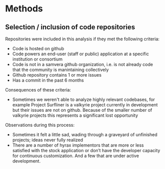 # Methods

## Selection / inclusion of code repositories

Repositories were included in this analysis if they met the following criteria:

 * Code is hosted on github
 * Code powers an end-user (staff or public) application at a specific
   institution or consortium
 * Code is not in a samvera github organization, i.e. is not already code that
   the community is manintaining collectively
 * Github repository contains 1 or more issues
 * Has a commit in the past 6 months

Consequences of these criteria:

 * Sometimes we weren't able to analyze highly relevant codebases, for example
   Project Surfliner is a valkyrie project currently in development but their
   issues are not on github. Because of the smaller number of valkyrie projects
   this represents a significant lost opportunity

Observations during this process:

 * Sometimes it felt a little sad, wading through a graveyard of unfinished
   projects; ideas never fully realized
 * There are a number of hyrax implementors that are more or less satisfied
   with the stock application or don’t have the developer capacity for continuous
   customization. And a few that are under active development.